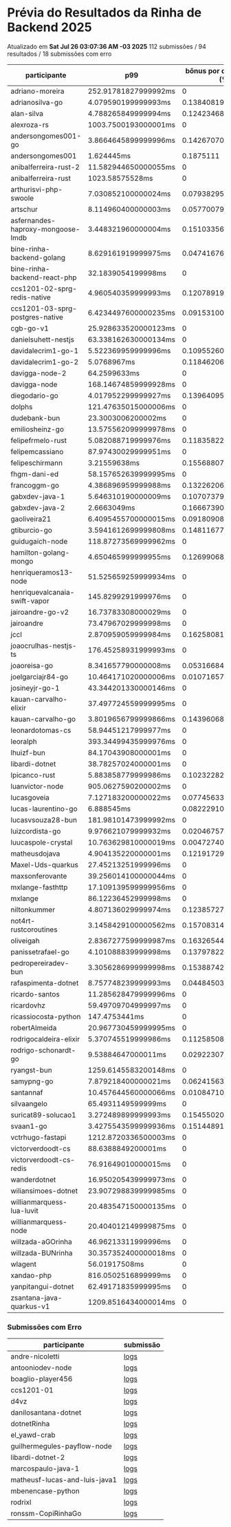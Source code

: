 # Prévia do Resultados da Rinha de Backend 2025
Atualizado em **Sat Jul 26 03:07:36 AM -03 2025**
112 submissões / 94 resultados / 18 submissões com erro


| participante | p99 | bônus por desempenho (%) | multa ($) | lucro | submissão |
| -- | -- | -- | -- | -- | -- |
|	adriano-moreira	|	252.91781827999992ms	|	0	|	0	|	313223.01499999996	|	[adriano-moreira](https://github.com/zanfranceschi/rinha-de-backend-2025/tree/main/participantes/adriano-moreira)
|	adrianosilva-go	|	4.079590199999993ms	|	0.13840819600000015	|	0	|	351997.2087532401	|	[adrianosilva-go](https://github.com/zanfranceschi/rinha-de-backend-2025/tree/main/participantes/adrianosilva-go)
|	alan-silva	|	4.788265849999994ms	|	0.12423468300000012	|	0	|	355913.7347986978	|	[alan-silva](https://github.com/zanfranceschi/rinha-de-backend-2025/tree/main/participantes/alan-silva)
|	alexroza-rs	|	1003.7500193000001ms	|	0	|	0	|	0	|	[alexroza-rs](https://github.com/zanfranceschi/rinha-de-backend-2025/tree/main/participantes/alexroza-rs)
|	andersongomes001-go	|	3.8664645899999996ms	|	0.14267070820000002	|	0	|	359204.62184419116	|	[andersongomes001-go](https://github.com/zanfranceschi/rinha-de-backend-2025/tree/main/participantes/andersongomes001-go)
|	andersongomes001	|	1.624445ms	|	0.1875111	|	0	|	376066.50144928205	|	[andersongomes001](https://github.com/zanfranceschi/rinha-de-backend-2025/tree/main/participantes/andersongomes001)
|	anibalferreira-rust-2	|	11.582944650000055ms	|	0	|	0	|	311491.71499999997	|	[anibalferreira-rust-2](https://github.com/zanfranceschi/rinha-de-backend-2025/tree/main/participantes/anibalferreira-rust-2)
|	anibalferreira-rust	|	1023.58575528ms	|	0	|	0	|	271746.44	|	[anibalferreira-rust](https://github.com/zanfranceschi/rinha-de-backend-2025/tree/main/participantes/anibalferreira-rust)
|	arthurisvi-php-swoole	|	7.030852100000024ms	|	0.07938295799999953	|	106326.64525	|	221579.55150474748	|	[arthurisvi-php-swoole](https://github.com/zanfranceschi/rinha-de-backend-2025/tree/main/participantes/arthurisvi-php-swoole)
|	artschur	|	8.114960400000003ms	|	0.057700791999999945	|	0	|	327754.86368887324	|	[artschur](https://github.com/zanfranceschi/rinha-de-backend-2025/tree/main/participantes/artschur)
|	asfernandes-haproxy-mongoose-lmdb	|	3.448321960000004ms	|	0.15103356079999994	|	0	|	358968.0425519152	|	[asfernandes-haproxy-mongoose-lmdb](https://github.com/zanfranceschi/rinha-de-backend-2025/tree/main/participantes/asfernandes-haproxy-mongoose-lmdb)
|	bine-rinha-backend-golang	|	8.629161919999975ms	|	0.04741676160000051	|	105419.45399998337	|	210060.84062373894	|	[bine-rinha-backend-golang](https://github.com/zanfranceschi/rinha-de-backend-2025/tree/main/participantes/bine-rinha-backend-golang)
|	bine-rinha-backend-react-php	|	32.1839054199998ms	|	0	|	101226.47535002082	|	187992.02565003867	|	[bine-rinha-backend-react-php](https://github.com/zanfranceschi/rinha-de-backend-2025/tree/main/participantes/bine-rinha-backend-react-php)
|	ccs1201-02-sprg-redis-native	|	4.960540359999993ms	|	0.12078919280000014	|	0	|	350139.1726900863	|	[ccs1201-02-sprg-redis-native](https://github.com/zanfranceschi/rinha-de-backend-2025/tree/main/participantes/ccs1201-02-sprg-redis-native)
|	ccs1201-03-sprg-postgres-native	|	6.4234497600000235ms	|	0.09153100479999952	|	0	|	344866.30112112203	|	[ccs1201-03-sprg-postgres-native](https://github.com/zanfranceschi/rinha-de-backend-2025/tree/main/participantes/ccs1201-03-sprg-postgres-native)
|	cgb-go-v1	|	25.928633520000123ms	|	0	|	0	|	309087.795	|	[cgb-go-v1](https://github.com/zanfranceschi/rinha-de-backend-2025/tree/main/participantes/cgb-go-v1)
|	danielsuhett-nestjs	|	63.338162630000134ms	|	0	|	0	|	290214.635	|	[danielsuhett-nestjs](https://github.com/zanfranceschi/rinha-de-backend-2025/tree/main/participantes/danielsuhett-nestjs)
|	davidalecrim1-go-1	|	5.522369959999996ms	|	0.10955260080000008	|	0	|	330404.35984591127	|	[davidalecrim1-go-1](https://github.com/zanfranceschi/rinha-de-backend-2025/tree/main/participantes/davidalecrim1-go-1)
|	davidalecrim1-go-2	|	5.0768967ms	|	0.118462066	|	107606.81225	|	236262.1521637403	|	[davidalecrim1-go-2](https://github.com/zanfranceschi/rinha-de-backend-2025/tree/main/participantes/davidalecrim1-go-2)
|	davigga-node-2	|	64.2599633ms	|	0	|	102601.41500000001	|	190545.48500000002	|	[davigga-node-2](https://github.com/zanfranceschi/rinha-de-backend-2025/tree/main/participantes/davigga-node-2)
|	davigga-node	|	168.14674859999928ms	|	0	|	105574.077	|	196066.14300000004	|	[davigga-node](https://github.com/zanfranceschi/rinha-de-backend-2025/tree/main/participantes/davigga-node)
|	diegodario-go	|	4.017952299999927ms	|	0.13964095400000145	|	0	|	355522.8022805839	|	[diegodario-go](https://github.com/zanfranceschi/rinha-de-backend-2025/tree/main/participantes/diegodario-go)
|	dolphs	|	121.47635015000006ms	|	0	|	107383.93224999204	|	199427.30274998525	|	[dolphs](https://github.com/zanfranceschi/rinha-de-backend-2025/tree/main/participantes/dolphs)
|	dudebank-bun	|	23.3003006200002ms	|	0	|	109108.46624999998	|	202630.00874999998	|	[dudebank-bun](https://github.com/zanfranceschi/rinha-de-backend-2025/tree/main/participantes/dudebank-bun)
|	emiliosheinz-go	|	13.575562099999978ms	|	0	|	0	|	229749.48	|	[emiliosheinz-go](https://github.com/zanfranceschi/rinha-de-backend-2025/tree/main/participantes/emiliosheinz-go)
|	felipefrmelo-rust	|	5.082088719999976ms	|	0.11835822560000049	|	105890.9845	|	232463.45416416333	|	[felipefrmelo-rust](https://github.com/zanfranceschi/rinha-de-backend-2025/tree/main/participantes/felipefrmelo-rust)
|	felipemcassiano	|	87.97430029999951ms	|	0	|	0	|	0	|	[felipemcassiano](https://github.com/zanfranceschi/rinha-de-backend-2025/tree/main/participantes/felipemcassiano)
|	felipeschirmann	|	3.21559638ms	|	0.15568807240000002	|	0	|	0	|	[felipeschirmann](https://github.com/zanfranceschi/rinha-de-backend-2025/tree/main/participantes/felipeschirmann)
|	fhgm-dani-ed	|	58.157652639999995ms	|	0	|	0	|	290138.02	|	[fhgm-dani-ed](https://github.com/zanfranceschi/rinha-de-backend-2025/tree/main/participantes/fhgm-dani-ed)
|	francoggm-go	|	4.386896959999988ms	|	0.13226206080000025	|	0	|	353219.7535007595	|	[francoggm-go](https://github.com/zanfranceschi/rinha-de-backend-2025/tree/main/participantes/francoggm-go)
|	gabxdev-java-1	|	5.646310190000009ms	|	0.10707379619999982	|	0	|	349715.3183350609	|	[gabxdev-java-1](https://github.com/zanfranceschi/rinha-de-backend-2025/tree/main/participantes/gabxdev-java-1)
|	gabxdev-java-2	|	2.6663049ms	|	0.166673902	|	0	|	368756.0860723709	|	[gabxdev-java-2](https://github.com/zanfranceschi/rinha-de-backend-2025/tree/main/participantes/gabxdev-java-2)
|	gaoliveira21	|	6.4095455700000015ms	|	0.09180908859999998	|	0	|	186261.2329995266	|	[gaoliveira21](https://github.com/zanfranceschi/rinha-de-backend-2025/tree/main/participantes/gaoliveira21)
|	gtiburcio-go	|	3.5941612699999808ms	|	0.1481167746000004	|	110823.94575000968	|	252715.57180126617	|	[gtiburcio-go](https://github.com/zanfranceschi/rinha-de-backend-2025/tree/main/participantes/gtiburcio-go)
|	guidugaich-node	|	118.87273569999962ms	|	0	|	27583.4895	|	51226.480500000005	|	[guidugaich-node](https://github.com/zanfranceschi/rinha-de-backend-2025/tree/main/participantes/guidugaich-node)
|	hamilton-golang-mongo	|	4.650465999999955ms	|	0.12699068000000088	|	109098.01874999177	|	242194.696500597	|	[hamilton-golang-mongo](https://github.com/zanfranceschi/rinha-de-backend-2025/tree/main/participantes/hamilton-golang-mongo)
|	henriqueramos13-node	|	51.525659259999934ms	|	0	|	59049.95249999999	|	109664.19750000001	|	[henriqueramos13-node](https://github.com/zanfranceschi/rinha-de-backend-2025/tree/main/participantes/henriqueramos13-node)
|	henriquevalcanaia-swift-vapor	|	145.8299291999976ms	|	0	|	74588.643675	|	138521.766825	|	[henriquevalcanaia-swift-vapor](https://github.com/zanfranceschi/rinha-de-backend-2025/tree/main/participantes/henriquevalcanaia-swift-vapor)
|	jairoandre-go-v2	|	16.73783308000029ms	|	0	|	0	|	310176.325	|	[jairoandre-go-v2](https://github.com/zanfranceschi/rinha-de-backend-2025/tree/main/participantes/jairoandre-go-v2)
|	jairoandre	|	73.47967029999998ms	|	0	|	108622.30925	|	201727.14575000003	|	[jairoandre](https://github.com/zanfranceschi/rinha-de-backend-2025/tree/main/participantes/jairoandre)
|	jccl	|	2.870959059999984ms	|	0.1625808188000003	|	25826.916499999996	|	59961.30559042639	|	[jccl](https://github.com/zanfranceschi/rinha-de-backend-2025/tree/main/participantes/jccl)
|	joaocrulhas-nestjs-ts	|	176.45258931999993ms	|	0	|	0	|	0	|	[joaocrulhas-nestjs-ts](https://github.com/zanfranceschi/rinha-de-backend-2025/tree/main/participantes/joaocrulhas-nestjs-ts)
|	joaoreisa-go	|	8.341657790000008ms	|	0.05316684419999984	|	0	|	328379.6915961092	|	[joaoreisa-go](https://github.com/zanfranceschi/rinha-de-backend-2025/tree/main/participantes/joaoreisa-go)
|	joelgarciajr84-go	|	10.464171020000006ms	|	0.010716579599999889	|	0	|	76740.13195233622	|	[joelgarciajr84-go](https://github.com/zanfranceschi/rinha-de-backend-2025/tree/main/participantes/joelgarciajr84-go)
|	josineyjr-go-1	|	43.344201330000146ms	|	0	|	109006.42899999999	|	202440.511	|	[josineyjr-go-1](https://github.com/zanfranceschi/rinha-de-backend-2025/tree/main/participantes/josineyjr-go-1)
|	kauan-carvalho-elixir	|	37.497724559999995ms	|	0	|	0	|	309702.705	|	[kauan-carvalho-elixir](https://github.com/zanfranceschi/rinha-de-backend-2025/tree/main/participantes/kauan-carvalho-elixir)
|	kauan-carvalho-go	|	3.8019656799999866ms	|	0.1439606864000003	|	0	|	353543.3094542757	|	[kauan-carvalho-go](https://github.com/zanfranceschi/rinha-de-backend-2025/tree/main/participantes/kauan-carvalho-go)
|	leonardotomas-cs	|	58.94451217999977ms	|	0	|	0	|	270270.855	|	[leonardotomas-cs](https://github.com/zanfranceschi/rinha-de-backend-2025/tree/main/participantes/leonardotomas-cs)
|	leoralph	|	393.34499435999976ms	|	0	|	0	|	170886.27500000002	|	[leoralph](https://github.com/zanfranceschi/rinha-de-backend-2025/tree/main/participantes/leoralph)
|	lhuizf-bun	|	84.17043908000001ms	|	0	|	98211.72374999999	|	182393.20124999998	|	[lhuizf-bun](https://github.com/zanfranceschi/rinha-de-backend-2025/tree/main/participantes/lhuizf-bun)
|	libardi-dotnet	|	38.78257024000001ms	|	0	|	110678.37724999999	|	205545.55775	|	[libardi-dotnet](https://github.com/zanfranceschi/rinha-de-backend-2025/tree/main/participantes/libardi-dotnet)
|	lpicanco-rust	|	5.883858779999986ms	|	0.10232282440000028	|	0	|	343648.501159462	|	[lpicanco-rust](https://github.com/zanfranceschi/rinha-de-backend-2025/tree/main/participantes/lpicanco-rust)
|	luanvictor-node	|	905.0627590200002ms	|	0	|	68439.483	|	127101.89700000001	|	[luanvictor-node](https://github.com/zanfranceschi/rinha-de-backend-2025/tree/main/participantes/luanvictor-node)
|	lucasgoveia	|	7.127183200000022ms	|	0.07745633599999956	|	0	|	325530.5521371049	|	[lucasgoveia](https://github.com/zanfranceschi/rinha-de-backend-2025/tree/main/participantes/lucasgoveia)
|	lucas-laurentino-go	|	6.888545ms	|	0.08222910000000001	|	0	|	341899.3919153405	|	[lucas-laurentino-go](https://github.com/zanfranceschi/rinha-de-backend-2025/tree/main/participantes/lucas-laurentino-go)
|	lucasvsouza28-bun	|	181.98101473999992ms	|	0	|	0	|	0	|	[lucasvsouza28-bun](https://github.com/zanfranceschi/rinha-de-backend-2025/tree/main/participantes/lucasvsouza28-bun)
|	luizcordista-go	|	9.976621079999932ms	|	0.020467578400001366	|	0	|	309819.41120144696	|	[luizcordista-go](https://github.com/zanfranceschi/rinha-de-backend-2025/tree/main/participantes/luizcordista-go)
|	luucaspole-crystal	|	10.763629810000019ms	|	0.004727403799999621	|	0	|	295273.50426020287	|	[luucaspole-crystal](https://github.com/zanfranceschi/rinha-de-backend-2025/tree/main/participantes/luucaspole-crystal)
|	matheusdojava	|	4.904135220000001ms	|	0.12191729559999999	|	0	|	355074.0398098167	|	[matheusdojava](https://github.com/zanfranceschi/rinha-de-backend-2025/tree/main/participantes/matheusdojava)
|	Maxel-Uds-quarkus	|	27.45213251999996ms	|	0	|	0	|	316337.365	|	[Maxel-Uds-quarkus](https://github.com/zanfranceschi/rinha-de-backend-2025/tree/main/participantes/Maxel-Uds-quarkus)
|	maxsonferovante	|	39.256014100000044ms	|	0	|	78995.28874999999	|	146705.53625	|	[maxsonferovante](https://github.com/zanfranceschi/rinha-de-backend-2025/tree/main/participantes/maxsonferovante)
|	mxlange-fasthttp	|	17.109139599999956ms	|	0	|	83749.24949998765	|	155534.3204999771	|	[mxlange-fasthttp](https://github.com/zanfranceschi/rinha-de-backend-2025/tree/main/participantes/mxlange-fasthttp)
|	mxlange	|	86.12236452999998ms	|	0	|	52070.33999999266	|	96702.05999998638	|	[mxlange](https://github.com/zanfranceschi/rinha-de-backend-2025/tree/main/participantes/mxlange)
|	niltonkummer	|	4.807136029999974ms	|	0.12385727940000052	|	0	|	347245.32572922873	|	[niltonkummer](https://github.com/zanfranceschi/rinha-de-backend-2025/tree/main/participantes/niltonkummer)
|	not4rt-rustcoroutines	|	3.1458429100000562ms	|	0.15708314179999888	|	0	|	345912.006994945	|	[not4rt-rustcoroutines](https://github.com/zanfranceschi/rinha-de-backend-2025/tree/main/participantes/not4rt-rustcoroutines)
|	oliveigah	|	2.8367277599999987ms	|	0.16326544480000002	|	0	|	362275.7865557002	|	[oliveigah](https://github.com/zanfranceschi/rinha-de-backend-2025/tree/main/participantes/oliveigah)
|	panissetrafael-go	|	4.101088839999998ms	|	0.13797822320000003	|	75635.65327499999	|	170283.5647948736	|	[panissetrafael-go](https://github.com/zanfranceschi/rinha-de-backend-2025/tree/main/participantes/panissetrafael-go)
|	pedropereiradev-bun	|	3.3056286999999998ms	|	0.15388742600000002	|	0	|	340832.60241192597	|	[pedropereiradev-bun](https://github.com/zanfranceschi/rinha-de-backend-2025/tree/main/participantes/pedropereiradev-bun)
|	rafaspimenta-dotnet	|	8.757748239999993ms	|	0.04484503520000015	|	0	|	327327.7308984865	|	[rafaspimenta-dotnet](https://github.com/zanfranceschi/rinha-de-backend-2025/tree/main/participantes/rafaspimenta-dotnet)
|	ricardo-santos	|	11.285628479999996ms	|	0	|	108900.909249988	|	202244.54574997773	|	[ricardo-santos](https://github.com/zanfranceschi/rinha-de-backend-2025/tree/main/participantes/ricardo-santos)
|	ricardovhz	|	59.49709704999997ms	|	0	|	99968.64499999997	|	185656.055	|	[ricardovhz](https://github.com/zanfranceschi/rinha-de-backend-2025/tree/main/participantes/ricardovhz)
|	ricassiocosta-python	|	147.4753441ms	|	0	|	45449.410999998545	|	84406.04899999729	|	[ricassiocosta-python](https://github.com/zanfranceschi/rinha-de-backend-2025/tree/main/participantes/ricassiocosta-python)
|	robertAlmeida	|	20.967730459999995ms	|	0	|	98177.94350000001	|	182330.46650000004	|	[robertAlmeida](https://github.com/zanfranceschi/rinha-de-backend-2025/tree/main/participantes/robertAlmeida)
|	rodrigocaldeira-elixir	|	5.370745519999986ms	|	0.11258508960000028	|	0	|	343988.3181334435	|	[rodrigocaldeira-elixir](https://github.com/zanfranceschi/rinha-de-backend-2025/tree/main/participantes/rodrigocaldeira-elixir)
|	rodrigo-schonardt-go	|	9.53884647000011ms	|	0.029223070599997812	|	0	|	131746.47621557102	|	[rodrigo-schonardt-go](https://github.com/zanfranceschi/rinha-de-backend-2025/tree/main/participantes/rodrigo-schonardt-go)
|	ryangst-bun	|	1259.6145583200148ms	|	0	|	0	|	0	|	[ryangst-bun](https://github.com/zanfranceschi/rinha-de-backend-2025/tree/main/participantes/ryangst-bun)
|	samypng-go	|	7.879218400000021ms	|	0.062415631999999575	|	0	|	331235.998870887	|	[samypng-go](https://github.com/zanfranceschi/rinha-de-backend-2025/tree/main/participantes/samypng-go)
|	santannaf	|	10.457644560000066ms	|	0.01084710879999868	|	110625.44324999998	|	208875.72666137377	|	[santannaf](https://github.com/zanfranceschi/rinha-de-backend-2025/tree/main/participantes/santannaf)
|	silvaangelo	|	65.4931149599999ms	|	0	|	110294.954	|	204833.486	|	[silvaangelo](https://github.com/zanfranceschi/rinha-de-backend-2025/tree/main/participantes/silvaangelo)
|	suricat89-solucao1	|	3.272489899999993ms	|	0.15455020200000014	|	107528.10775000001	|	247176.45945982938	|	[suricat89-solucao1](https://github.com/zanfranceschi/rinha-de-backend-2025/tree/main/participantes/suricat89-solucao1)
|	svaan1-go	|	3.4275543599999936ms	|	0.15144891280000014	|	0	|	244717.44895187314	|	[svaan1-go](https://github.com/zanfranceschi/rinha-de-backend-2025/tree/main/participantes/svaan1-go)
|	vctrhugo-fastapi	|	1212.8720336500003ms	|	0	|	78755.3445	|	146259.9255	|	[vctrhugo-fastapi](https://github.com/zanfranceschi/rinha-de-backend-2025/tree/main/participantes/vctrhugo-fastapi)
|	victorverdoodt-cs	|	88.6388849200001ms	|	0	|	0	|	310643.975	|	[victorverdoodt-cs](https://github.com/zanfranceschi/rinha-de-backend-2025/tree/main/participantes/victorverdoodt-cs)
|	victorverdoodt-cs-redis	|	76.91649010000015ms	|	0	|	0	|	312384.23000000004	|	[victorverdoodt-cs-redis](https://github.com/zanfranceschi/rinha-de-backend-2025/tree/main/participantes/victorverdoodt-cs-redis)
|	wanderdotnet	|	16.950205439999973ms	|	0	|	47855.12199999999	|	88873.798	|	[wanderdotnet](https://github.com/zanfranceschi/rinha-de-backend-2025/tree/main/participantes/wanderdotnet)
|	wiliansimoes-dotnet	|	23.907298839999985ms	|	0	|	0	|	309340.525	|	[wiliansimoes-dotnet](https://github.com/zanfranceschi/rinha-de-backend-2025/tree/main/participantes/wiliansimoes-dotnet)
|	willianmarquess-lua-luvit	|	20.483547150000135ms	|	0	|	0	|	0	|	[willianmarquess-lua-luvit](https://github.com/zanfranceschi/rinha-de-backend-2025/tree/main/participantes/willianmarquess-lua-luvit)
|	willianmarquess-node	|	20.404012149999875ms	|	0	|	0	|	312721.535	|	[willianmarquess-node](https://github.com/zanfranceschi/rinha-de-backend-2025/tree/main/participantes/willianmarquess-node)
|	willzada-aGOrinha	|	46.96213311999996ms	|	0	|	0	|	54961.81	|	[willzada-aGOrinha](https://github.com/zanfranceschi/rinha-de-backend-2025/tree/main/participantes/willzada-aGOrinha)
|	willzada-BUNrinha	|	30.357352400000018ms	|	0	|	0	|	2903.41	|	[willzada-BUNrinha](https://github.com/zanfranceschi/rinha-de-backend-2025/tree/main/participantes/willzada-BUNrinha)
|	wlagent	|	56.01917508ms	|	0	|	109864.16875	|	204033.45625	|	[wlagent](https://github.com/zanfranceschi/rinha-de-backend-2025/tree/main/participantes/wlagent)
|	xandao-php	|	816.0502516899999ms	|	0	|	54947.58149999813	|	102045.50849999653	|	[xandao-php](https://github.com/zanfranceschi/rinha-de-backend-2025/tree/main/participantes/xandao-php)
|	yanpitangui-dotnet	|	62.49171835999995ms	|	0	|	100553.0085	|	186741.3015	|	[yanpitangui-dotnet](https://github.com/zanfranceschi/rinha-de-backend-2025/tree/main/participantes/yanpitangui-dotnet)
|	zsantana-java-quarkus-v1	|	1209.8516434000014ms	|	0	|	0	|	0	|	[zsantana-java-quarkus-v1](https://github.com/zanfranceschi/rinha-de-backend-2025/tree/main/participantes/zsantana-java-quarkus-v1)
### Submissões com Erro


| participante | submissão |
| -- | -- |
| andre-nicoletti | [logs](https://github.com/zanfranceschi/rinha-de-backend-2025/tree/main/participantes/andre-nicoletti) |
| antooniodev-node | [logs](https://github.com/zanfranceschi/rinha-de-backend-2025/tree/main/participantes/antooniodev-node) |
| boaglio-player456 | [logs](https://github.com/zanfranceschi/rinha-de-backend-2025/tree/main/participantes/boaglio-player456) |
| ccs1201-01 | [logs](https://github.com/zanfranceschi/rinha-de-backend-2025/tree/main/participantes/ccs1201-01) |
| d4vz | [logs](https://github.com/zanfranceschi/rinha-de-backend-2025/tree/main/participantes/d4vz) |
| danilosantana-dotnet | [logs](https://github.com/zanfranceschi/rinha-de-backend-2025/tree/main/participantes/danilosantana-dotnet) |
| dotnetRinha | [logs](https://github.com/zanfranceschi/rinha-de-backend-2025/tree/main/participantes/dotnetRinha) |
| el_yawd-crab | [logs](https://github.com/zanfranceschi/rinha-de-backend-2025/tree/main/participantes/el_yawd-crab) |
| guilhermegules-payflow-node | [logs](https://github.com/zanfranceschi/rinha-de-backend-2025/tree/main/participantes/guilhermegules-payflow-node) |
| libardi-dotnet-2 | [logs](https://github.com/zanfranceschi/rinha-de-backend-2025/tree/main/participantes/libardi-dotnet-2) |
| marcospaulo-java-1 | [logs](https://github.com/zanfranceschi/rinha-de-backend-2025/tree/main/participantes/marcospaulo-java-1) |
| matheusf-lucas-and-luis-java1 | [logs](https://github.com/zanfranceschi/rinha-de-backend-2025/tree/main/participantes/matheusf-lucas-and-luis-java1) |
| mbenencase-python | [logs](https://github.com/zanfranceschi/rinha-de-backend-2025/tree/main/participantes/mbenencase-python) |
| rodrixl | [logs](https://github.com/zanfranceschi/rinha-de-backend-2025/tree/main/participantes/rodrixl) |
| ronssm-CopiRinhaGo | [logs](https://github.com/zanfranceschi/rinha-de-backend-2025/tree/main/participantes/ronssm-CopiRinhaGo) |
